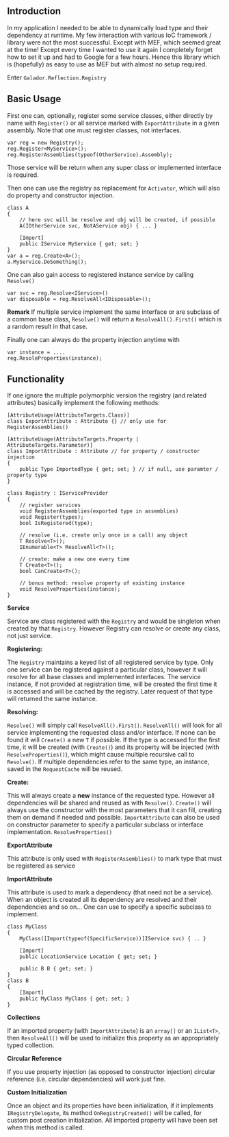 
## Introduction

In my application I needed to be able to dynamically load type and their dependency at runtime. 
My few interaction with various IoC framework / library were not the most successful. Except with MEF, which seemed great at the time!
Except every time I wanted to use it again I completely forget how to set it up and had to Google for a few hours.
Hence this library which is (hopefully) as easy to use as MEF but with almost no setup required.

Enter `Galador.Reflection.Registry`

## Basic Usage
First one can, optionally, register some service classes, either directly by name with `Register()`
or all service marked with `ExportAttribute` in a given assembly.
Note that one must register classes, not interfaces.

    var reg = new Registry();
    reg.Register<MyService>();
    reg.RegisterAssemblies(typeof(OtherService).Assembly);

Those service will be return when any super class or implemented interface is required.

Then one can use the registry as replacement for `Activator`, 
which will also do property and constructor injection.

    class A
    {
        // here svc will be resolve and obj will be created, if possible
        A(IOtherService svc, NotAService obj) { ... }

        [Import]
        public IService MyService { get; set; }
    }
    var a = reg.Create<A>();
    a.MyService.DoSomething();


One can also gain access to registered instance service by calling `Resolve()`

    var svc = reg.Resolve<IService>()
    var disposable = reg.ResolveAll<IDisposable>();

**Remark** If multiple service implement the same interface or are subclass of a common base class,
    `Resolve()` will return a `ResolveAll().First()` which is a random result in that case.

Finally one can always do the property injection anytime with

    var instance = ....
    reg.ResoleProperties(instance);


## Functionality
If one ignore the multiple polymorphic version the registry (and related attributes) basically implement the following methods:

    [AttributeUsage(AttributeTargets.Class)]
    class ExportAttribute : Attribute {} // only use for RegisterAssemblies()

    [AttributeUsage(AttributeTargets.Property | AttributeTargets.Parameter)]
    class ImportAttribute : Attribute // for property / constructor injection
    {
        public Type ImportedType { get; set; } // if null, use paramter / property type
    }

    class Registry : IServiceProvider
    {
        // register services
        void RegisterAssemblies(exported type in assemblies)
        void Register(types);
        bool IsRegistered(type);

        // resolve (i.e. create only once in a call) any object
        T Resolve<T>();
        IEnumerable<T> ResolveAll<T>();

        // create: make a new one every time
        T Create<T>();
        bool CanCreate<T>();

        // bonus method: resolve property of existing instance
        void ResolveProperties(instance);
    }

**Service**

Service are class registered with the `Registry` and would be singleton when created by that `Registry`.
However Registry can resolve or create any class, not just service.

**Registering:**

The `Registry` maintains a keyed list of all registered service by type. 
Only one service can be registered against a particular class, however it will resolve for all base classes and 
implemented interfaces.
The service instance, if not provided at registration time, will be created the first time it is accessed 
and will be cached by the registry. Later request of that type will returned the same instance.

**Resolving:**

`Resolve()` will simply call `ResolveAll().First()`. `ResolveAll()` will look for all service implementing
    the requested class and/or interface. If none can be found it will `Create()` a new `T` if possible.
If the type is accessed for the first time, it will be created (with `Create()`) and its property will be injected
(with `ResolveProperties()`), which might cause multiple recursive call to `Resolve()`.
If multiple dependencies refer to the same type, an instance, saved in the `RequestCache` will be reused.

**Create:**

This will always create a **new** instance of the requested type. However all dependencies will be shared and reused as with `Resolve()`.
`Create()` will always use the constructor with the most parameters that it can fill, creating them on demand if needed and possible.
`ImportAttribute` can also be used on constructor parameter to specify a particular subclass or interface implementation.
`ResolveProperties()`

**ExportAttribute**

This attribute is only used with `RegisterAssemblies()` to mark type that must be registered as service

**ImportAttribute**

This attribute is used to mark a dependency (that need not be a service). When an object is created all 
its dependency are resolved and their dependencies and so on... One can use to specify a specific subclass to implement.

    class MyClass
    {
        MyClass([Import(typeof(SpecificService))]IService svc) { .. }

        [Import]
        public LocationService Location { get; set; }

        public B B { get; set; }
    }
    class B 
    {
        [Import]
        public MyClass MyClass { get; set; }
    }

**Collections**

If an imported property (with `ImportAttribute`) is an `array[]` or an `IList<T>`, then `ResolveAll()` will 
be used to initialize this property as an appropriately typed collection.

**Circular Reference**

If you use property injection (as opposed to constructor injection) circular reference (i.e. circular dependencies) will work just fine.

**Custom Initialization**

Once an object and its properties have been initialization, if it implements `IRegistryDelegate`, its method 
`OnRegistryCreated()` will be called, for custom post creation initialization. All imported property will
have been set when this method is called.
